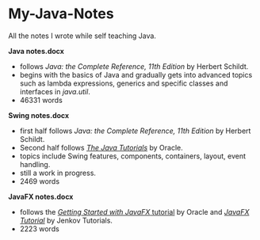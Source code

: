 # My-Java-Notes
All the notes I wrote while self teaching Java. 

**Java notes.docx**
- follows *Java: the Complete Reference, 11th Edition* by Herbert Schildt.
- begins with the basics of Java and gradually gets into advanced topics such as lambda expressions, generics and specific classes and interfaces in *java.util*.
- 46331 words

**Swing notes.docx**
- first half follows *Java: the Complete Reference, 11th Edition* by Herbert Schildt. 
- Second half follows [*The Java Tutorials*](https://docs.oracle.com/javase/tutorial/uiswing/) by Oracle.
- topics include Swing features, components, containers, layout, event handling.
- still a work in progress.
- 2469 words

**JavaFX notes.docx**
- follows the [*Getting Started with JavaFX* tutorial](https://docs.oracle.com/javafx/2/get_started/jfxpub-get_started.htm)  by Oracle and [*JavaFX Tutorial*](http://tutorials.jenkov.com/javafx/index.html) by Jenkov Tutorials.
- 2223 words
